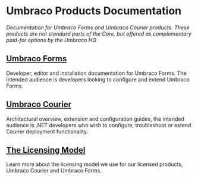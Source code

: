 # Umbraco Products Documentation

_Documentation for Umbraco Forms and Umbraco Courier products. These products are not standard parts of the Core, but
offered as complementary paid-for options by the Umbraco HQ_

## [Umbraco Forms](UmbracoForms/index.md)
Developer, editor and installation documentation for Umbraco Forms. The intended audience is developers looking to configure and extend
Umbraco Forms.


## [Umbraco Courier](UmbracoCourier/index.md)
Architectural overview, extension and configuration guides, the intended audience is .NET developers who wish to configure, troubleshoot or extend Courier deployment functionality.

## [The Licensing Model](The-Licensing-model)
Learn more about the licensing model we use for our licensed products, Umbraco Courier and Umbraco Forms.
